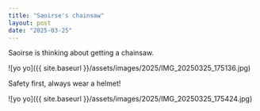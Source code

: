 ```yaml
---
title: "Saoirse's chainsaw"
layout: post
date: "2025-03-25"
---
```


Saoirse is thinking about getting a chainsaw.

![yo yo]({{ site.baseurl }}/assets/images/2025/IMG_20250325_175136.jpg)

Safety first, always wear a helmet!

![yo yo]({{ site.baseurl }}/assets/images/2025/IMG_20250325_175424.jpg)

